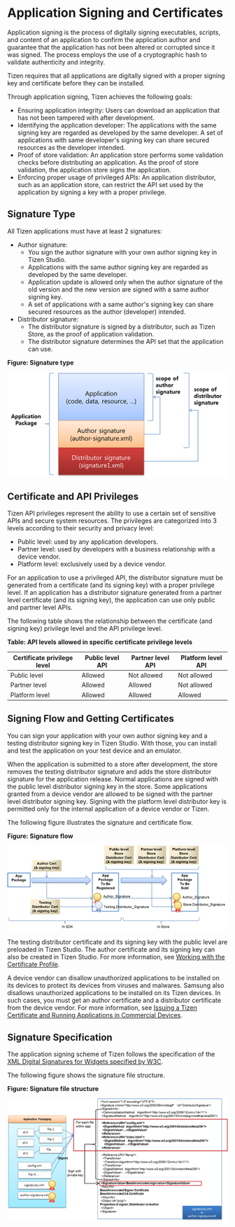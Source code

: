 
# Application Signing and Certificates

Application signing is the process of digitally signing executables,
scripts, and content of an application to confirm the application author
and guarantee that the application has not been altered or corrupted
since it was signed. The process employs the use of a cryptographic hash
to validate authenticity and integrity.

Tizen requires that all applications are digitally signed with a proper
signing key and certificate before they can be installed.

Through application signing, Tizen achieves the following goals:

-   Ensuring application integrity: Users can download an application
    that has not been tampered with after development.
-   Identifying the application developer: The applications with the
    same signing key are regarded as developed by the same developer. A
    set of applications with same developer's signing key can share
    secured resources as the developer intended.
-   Proof of store validation: An application store performs some
    validation checks before distributing an application. As the proof
    of store validation, the application store signs the application.
-   Enforcing proper usage of privileged APIs: An application
    distributor, such as an application store, can restrict the API set
    used by the application by signing a key with a proper privilege.

<a name="type"></a>
## Signature Type

All Tizen applications must have at least 2 signatures:

-   Author signature:
    -   You sign the author signature with your own author signing key
        in Tizen Studio.
    -   Applications with the same author signing key are regarded as
        developed by the same developer.
    -   Application update is allowed only when the author signature of
        the old version and the new version are signed with a same
        author signing key.
    -   A set of applications with a same author's signing key can share
        secured resources as the author (developer) intended.
-   Distributor signature:
    -   The distributor signature is signed by a distributor, such as
        Tizen Store, as the proof of application validation.
    -   The distributor signature determines the API set that the
        application can use.

**Figure: Signature type**

![Signature type](./media/signature_type.png)

<a name="sec_priv"></a>
## Certificate and API Privileges

Tizen API privileges represent the ability to use a certain set of
sensitive APIs and secure system resources. The privileges are
categorized into 3 levels according to their security and privacy level:

-   Public level: used by any application developers.
-   Partner level: used by developers with a business relationship with
    a device vendor.
-   Platform level: exclusively used by a device vendor.

For an application to use a privileged API, the distributor signature
must be generated from a certificate (and its signing key) with a proper
privilege level. If an application has a distributor signature generated
from a partner level certificate (and its signing key), the application
can use only public and partner level APIs.

The following table shows the relationship between the certificate (and
signing key) privilege level and the API privilege level.

**Table: API levels allowed in specific certificate privilege levels**

| Certificate privilege level | Public level API | Partner level API | Platform level API |
| ---  | --- | --- | --- |
| Public level | Allowed | Not allowed | Not allowed |
| Partner level | Allowed | Allowed | Not allowed |
| Platform level | Allowed | Allowed | Allowed |

<a name="flow"></a>
## Signing Flow and Getting Certificates

You can sign your application with your own author signing key and a
testing distributor signing key in Tizen Studio. With those, you can
install and test the application on your test device and an emulator.

When the application is submitted to a store after development, the
store removes the testing distributor signature and adds the store
distributor signature for the application release. Normal applications
are signed with the public level distributor signing key in the store.
Some applications granted from a device vendor are allowed to be signed
with the partner level distributor signing key. Signing with the
platform level distributor key is permitted only for the internal
application of a device vendor or Tizen.

The following figure illustrates the signature and certificate flow.

**Figure: Signature flow**

![Signature flow](./media/signature_flow.png)

The testing distributor certificate and its signing key with the public
level are preloaded in Tizen Studio. The author certificate and its
signing key can also be created in Tizen Studio. For more
information, see [Working with the Certificate
Profile](../../tizen-studio/common-tools/certificate-registration.md).

A device vendor can disallow unauthorized applications to be installed
on its devices to protect its devices from viruses and malwares. Samsung
also disallows unauthorized applications to be installed on its Tizen
devices. In such cases, you must get an author certificate and a
distributor certificate from the device vendor. For more information,
see [Issuing a Tizen Certificate and Running Applications in Commercial
Devices](https://developer.tizen.org/community/tip-tech/issuing-tizen-certificate-certificate-extension-ver-1.2).

<a name="specification"></a>
## Signature Specification

The application signing scheme of Tizen follows the specification of the
[XML Digital Signatures for Widgets specified by
W3C](http://www.w3.org/TR/2011/PR-widgets-digsig-20110811/).

The following figure shows the signature file structure.

**Figure: Signature file structure**

![Signature file structure](./media/signature_structure.png)
